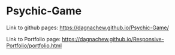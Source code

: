 # Psychic-Game

Link to github pages: https://dagnachew.github.io/Psychic-Game/

Link to Portfolio page: https://dagnachew.github.io/Responsive-Portfolio/portfolio.html
